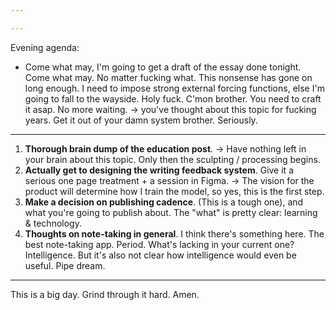 ```yaml
---

---
```

Evening agenda:
- Come what may, I'm going to get a draft of the essay done tonight. Come what may. No matter fucking what. This nonsense has gone on long enough. I need to impose strong external forcing functions, else I'm going to fall to the wayside. Holy fuck. C'mon brother. You need to craft it asap. No more waiting. -> you've thought about this topic for fucking years. Get it out of your damn system brother. Seriously.

---
1. **Thorough brain dump of the education post**. -> Have nothing left in your brain about this topic. Only then the sculpting / processing begins.
2. **Actually get to designing the writing feedback system**. Give it a serious one page treatment + a session in Figma. -> The vision for the product will determine how I train the model, so yes, this is the first step.
3. **Make a decision on publishing cadence**. (This is a tough one), and what you're going to publish about. The "what" is pretty clear: learning & technology.
4. **Thoughts on note-taking in general**. I think there's something here. The best note-taking app. Period. What's lacking in your current one? Intelligence. But it's also not clear how intelligence would even be useful. Pipe dream.

---

This is a big day. Grind through it hard. Amen.